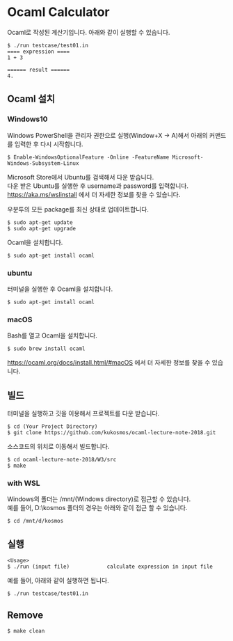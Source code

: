 # Ocaml Calculator
Ocaml로 작성된 계산기입니다. 아래와 같이 실행할 수 있습니다.
```
$ ./run testcase/test01.in
==== expression ====
1 + 3

====== result ======
4.
```

## Ocaml 설치
### Windows10
Windows PowerShell을 관리자 권한으로 실행(Window+X -> A)해서 아래의 커맨드를 입력한 후 다시 시작합니다.
```
$ Enable-WindowsOptionalFeature -Online -FeatureName Microsoft-Windows-Subsystem-Linux
```
Microsoft Store에서 Ubuntu를 검색해서 다운 받습니다.  
다운 받은 Ubuntu를 실행한 후 username과 password를 입력합니다.  
https://aka.ms/wslinstall 에서 더 자세한 정보를 찾을 수 있습니다.

우분투의 모든 package를 최신 상태로 업데이트합니다.
```
$ sudo apt-get update
$ sudo apt-get upgrade
```
Ocaml을 설치합니다.
```
$ sudo apt-get install ocaml
```
### ubuntu
터미널을 실행한 후 Ocaml을 설치합니다.
```
$ sudo apt-get install ocaml
```
### macOS
Bash를 열고 Ocaml을 설치합니다.
```
$ sudo brew install ocaml
```
https://ocaml.org/docs/install.html/#macOS 에서 더 자세한 정보를 찾을 수 있습니다.

## 빌드
터미널을 실행하고 깃을 이용해서 프로젝트를 다운 받습니다.
```
$ cd (Your Project Directory)
$ git clone https://github.com/kukosmos/ocaml-lecture-note-2018.git
```
소스코드의 위치로 이동해서 빌드합니다.
```
$ cd ocaml-lecture-note-2018/W3/src
$ make
```
### with WSL
Windows의 폴더는 /mnt/(Windows directory)로 접근할 수 있습니다.  
예를 들어, D:\\kosmos 폴더의 경우는 아래와 같이 접근 할 수 있습니다.
```
$ cd /mnt/d/kosmos
```

## 실행
```
<Usage>
$ ./run (input file)            calculate expression in input file
```
예를 들어, 아래와 같이 실행하면 됩니다.
```
$ ./run testcase/test01.in
```

## Remove
```
$ make clean
```
